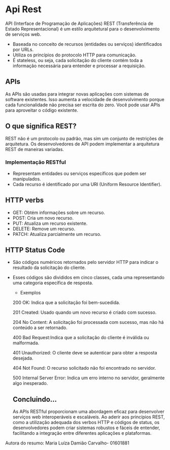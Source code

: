 # Api Rest 

API (Interface de Programação de Aplicações) REST (Transferência de Estado Representacional) é um estilo arquitetural para o desenvolvimento de serviços web.

* Baseada no conceito de recursos (entidades ou serviços) identificados por URLs.
* Utiliza os princípios do protocolo HTTP para comunicação.
* É stateless, ou seja, cada solicitação do cliente contém toda a informação necessária para entender e processar a requisição.

## APIs 

As APIs são usadas para integrar novas aplicações com sistemas de software existentes. Isso aumenta a velocidade de desenvolvimento porque cada funcionalidade não precisa ser escrita do zero. Você pode usar APIs para aproveitar o código existente.

## O que significa REST?

REST não é um protocolo ou padrão, mas sim um conjunto de restrições de arquitetura. Os desenvolvedores de API podem implementar a arquitetura REST de maneiras variadas.

### Implementação RESTful

* Representam entidades ou serviços específicos que podem ser manipulados.
* Cada recurso é identificado por uma URI (Uniform Resource Identifier).

## HTTP verbs

* GET: Obtém informações sobre um recurso.
* POST: Cria um novo recurso.
* PUT: Atualiza um recurso existente.
* DELETE: Remove um recurso.
* PATCH: Atualiza parcialmente um recurso.

## HTTP Status Code

* São códigos numéricos retornados pelo servidor HTTP para indicar o resultado da solicitação do cliente.
* Esses códigos são divididos em cinco classes, cada uma representando uma categoria específica de resposta. 

    * Exemplos
    
    200 OK: Indica que a solicitação foi bem-sucedida.
    
    201 Created: Usado quando um novo recurso é criado com sucesso.

    204 No Content: A solicitação foi processada com sucesso, mas não há conteúdo a ser retornado.
    
    400 Bad Request:Indica que a solicitação do cliente é inválida ou malformada.
    
    401 Unauthorized: O cliente deve se autenticar para obter a resposta desejada.

    404 Not Found: O recurso solicitado não foi encontrado no servidor.

    500 Internal Server Error: Indica um erro interno no servidor, geralmente algo inesperado.


    ## Concluindo...
    
    As APIs RESTful proporcionam uma abordagem eficaz para desenvolver serviços web interoperáveis e escaláveis. Ao aderir aos princípios REST, como a utilização adequada dos verbos HTTP e códigos de status, os desenvolvedores podem criar sistemas robustos e fáceis de entender, facilitando a integração entre diferentes aplicações e plataformas.

Autora do resumo: Maria Luíza Damião Carvalho- 01601881
